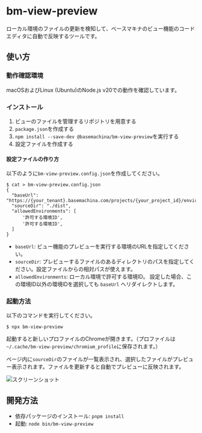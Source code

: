 # bm-view-preview

ローカル環境のファイルの更新を検知して、ベースマキナのビュー機能のコードエディタに自動で反映するツールです。

## 使い方

### 動作確認環境

macOSおよびLinux (Ubuntu)のNode.js v20での動作を確認しています。

### インストール

1. ビューのファイルを管理するリポジトリを用意する
1. `package.json`を作成する
1. `npm install --save-dev @basemachina/bm-view-preview`を実行する
1. 設定ファイルを作成する

#### 設定ファイルの作り方

以下のように`bm-view-preview.config.json`を作成してください。

```
$ cat > bm-view-preview.config.json
{
  "baseUrl": "https://{your_tenant}.basemachina.com/projects/{your_project_id}/environments/{your_environment_id}",
  "sourceDir": "./dist",
  "allowedEnvironments": [
      '許可する環境ID',
      '許可する環境ID',
  ]
}
```

- `baseUrl`: ビュー機能のプレビューを実行する環境のURLを指定してください。
- `sourceDir`: プレビューするファイルのあるディレクトリのパスを指定してください。設定ファイルからの相対パスが使えます。
- `allowedEnvironments`: ローカル環境で許可する環境ID。 設定した場合、この環境ID以外の環境IDを選択しても `baseUrl` へリダイレクトします。

### 起動方法

以下のコマンドを実行してください。

```
$ npx bm-view-preview
```

起動すると新しいプロファイルのChromeが開きます。（プロファイルは`~/.cache/bm-view-preview/chromium_profile`に保存されます。）

ページ内に`sourceDir`のファイルが一覧表示され、選択したファイルがプレビュー表示されます。ファイルを更新すると自動でプレビューに反映されます。

![スクリーンショット](docs/screenshot.png)

## 開発方法

- 依存パッケージのインストール: `pnpm install`
- 起動: `node bin/bm-view-preview`
